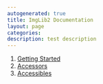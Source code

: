 ```yaml
---
autogenerated: true
title: ImgLib2 Documentation
layout: page
categories: 
description: test description
---
```


1.  [ Getting Started](/imglib2/getting-started)
2.  [ Accessors](/imglib2/accessors)
3.  [ Accessibles](/imglib2/accessibles)

